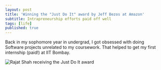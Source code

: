 ```yaml
---
layout: post
title: 'Winning the "Just Do It" award by Jeff Bezos at Amazon'
subtitle: Intrapreneurship efforts paid off well
tags: [life]
published: true
---
```


Back in my sophomore year in undergrad, I got obsessed with doing Software projects unrelated to my coursework. That helped to get my first internship (paid!) at IIT Bombay. 


![Rajat Shah receiving the Just Do It award]({{site.baseurl}}https://raw.githubusercontent.com/shahrajat/shahrajat.github.io/master/assets/jeff-bezos-rajat-shah.jpeg)
